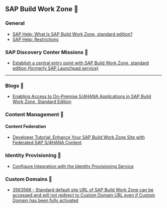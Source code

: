 ## SAP Build Work Zone 📝


### General
- [SAP Help: What Is SAP Build Work Zone, standard edition?](https://help.sap.com/docs/build-work-zone-standard-edition/sap-build-work-zone-standard-edition/what-is-sap-build-work-zone-standard-edition?locale=en-US)
- [SAP Help: Restrictions](https://help.sap.com/docs/build-work-zone-standard-edition/sap-build-work-zone-standard-edition/restrictions-general?locale=en-US)

### SAP Discovery Center Missions 📰
- [Establish a central entry point with SAP Build Work Zone, standard edition (formerly SAP Launchpad service)
](https://discovery-center.cloud.sap/missiondetail/3283/3378/)

---
### Blogs 📰
- [Enabling Access to On-Premise S/4HANA Applications in SAP Build Work Zone, Standard Edition](https://community.sap.com/t5/technology-blog-posts-by-members/enabling-access-to-on-premise-s-4hana-applications-in-sap-build-work-zone/ba-p/13935816)


### Content Management 📰
#### Content Federation
- [Developer Tutorial: Enhance Your SAP Build Work Zone Site with Federated SAP S/4HANA Content](https://developers.sap.com/mission.launchpad-s4hana.html)

### Identity Provisioning 📰
- [Configure Integration with the Identity Provisioning Service](https://help.sap.com/docs/build-work-zone-standard-edition/sap-build-work-zone-standard-edition/configure-integration-with-identity-provisioning-service?locale=en-US)


### Custom Domains 📰
- [3563568 - Standard default site URL of SAP Build Work Zone can be accessed and will not redirect to Custom Domain URL even if Custom Domain has been fully activated](https://me.sap.com/notes/3563568/E)
